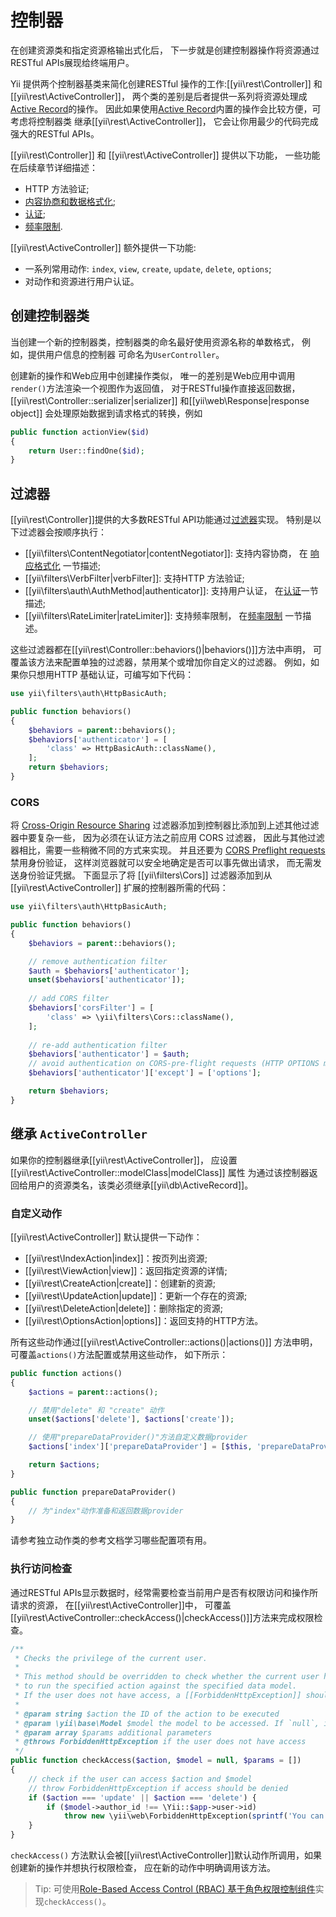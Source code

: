 控制器
===========

在创建资源类和指定资源格输出式化后，
下一步就是创建控制器操作将资源通过RESTful APIs展现给终端用户。

Yii 提供两个控制器基类来简化创建RESTful 
操作的工作:[[yii\rest\Controller]] 和 [[yii\rest\ActiveController]]，
两个类的差别是后者提供一系列将资源处理成[Active Record](db-active-record.md)的操作。
因此如果使用[Active Record](db-active-record.md)内置的操作会比较方便，可考虑将控制器类
继承[[yii\rest\ActiveController]]，
它会让你用最少的代码完成强大的RESTful APIs。

[[yii\rest\Controller]] 和 [[yii\rest\ActiveController]] 提供以下功能，
一些功能在后续章节详细描述：

* HTTP 方法验证;
* [内容协商和数据格式化](rest-response-formatting.md);
* [认证](rest-authentication.md);
* [频率限制](rest-rate-limiting.md).

[[yii\rest\ActiveController]] 额外提供一下功能:

* 一系列常用动作: `index`, `view`, `create`, `update`, `delete`, `options`;
* 对动作和资源进行用户认证。


## 创建控制器类 <span id="creating-controller"></span>

当创建一个新的控制器类，控制器类的命名最好使用资源名称的单数格式，
例如，提供用户信息的控制器
可命名为`UserController`。

创建新的操作和Web应用中创建操作类似，
唯一的差别是Web应用中调用`render()`方法渲染一个视图作为返回值，
对于RESTful操作直接返回数据，
[[yii\rest\Controller::serializer|serializer]] 和[[yii\web\Response|response object]] 
会处理原始数据到请求格式的转换，例如

```php
public function actionView($id)
{
    return User::findOne($id);
}
```


## 过滤器 <span id="filters"></span>

[[yii\rest\Controller]]提供的大多数RESTful API功能通过[过滤器](structure-filters.md)实现。
特别是以下过滤器会按顺序执行：

* [[yii\filters\ContentNegotiator|contentNegotiator]]: 支持内容协商，
  在 [响应格式化](rest-response-formatting.md) 一节描述;
* [[yii\filters\VerbFilter|verbFilter]]: 支持HTTP 方法验证;
* [[yii\filters\auth\AuthMethod|authenticator]]: 支持用户认证，
  在[认证](rest-authentication.md)一节描述;
* [[yii\filters\RateLimiter|rateLimiter]]: 支持频率限制，
  在[频率限制](rest-rate-limiting.md) 一节描述。

这些过滤器都在[[yii\rest\Controller::behaviors()|behaviors()]]方法中声明，
可覆盖该方法来配置单独的过滤器，禁用某个或增加你自定义的过滤器。
例如，如果你只想用HTTP 基础认证，可编写如下代码：

```php
use yii\filters\auth\HttpBasicAuth;

public function behaviors()
{
    $behaviors = parent::behaviors();
    $behaviors['authenticator'] = [
        'class' => HttpBasicAuth::className(),
    ];
    return $behaviors;
}
```

### CORS <span id="cors"></span>

将 [Cross-Origin Resource Sharing](structure-filters.md#cors) 过滤器添加到控制器比添加到上述其他过滤器中要复杂一些，
因为必须在认证方法之前应用 CORS 过滤器，
因此与其他过滤器相比，需要一些稍微不同的方式来实现。
并且还要为 [CORS Preflight requests](https://developer.mozilla.org/en-US/docs/Web/HTTP/Access_control_CORS#Preflighted_requests) 禁用身份验证，
这样浏览器就可以安全地确定是否可以事先做出请求，
而无需发送身份验证凭据。
下面显示了将 [[yii\filters\Cors]] 过滤器添加到从 [[yii\rest\ActiveController]] 扩展的控制器所需的代码：

```php
use yii\filters\auth\HttpBasicAuth;

public function behaviors()
{
    $behaviors = parent::behaviors();

    // remove authentication filter
    $auth = $behaviors['authenticator'];
    unset($behaviors['authenticator']);
    
    // add CORS filter
    $behaviors['corsFilter'] = [
        'class' => \yii\filters\Cors::className(),
    ];
    
    // re-add authentication filter
    $behaviors['authenticator'] = $auth;
    // avoid authentication on CORS-pre-flight requests (HTTP OPTIONS method)
    $behaviors['authenticator']['except'] = ['options'];

    return $behaviors;
}
```


## 继承 `ActiveController` <span id="extending-active-controller"></span>

如果你的控制器继承[[yii\rest\ActiveController]]，
应设置[[yii\rest\ActiveController::modelClass|modelClass]] 属性
为通过该控制器返回给用户的资源类名，该类必须继承[[yii\db\ActiveRecord]]。


### 自定义动作 <span id="customizing-actions"></span>

[[yii\rest\ActiveController]] 默认提供一下动作：

* [[yii\rest\IndexAction|index]]：按页列出资源;
* [[yii\rest\ViewAction|view]]：返回指定资源的详情;
* [[yii\rest\CreateAction|create]]：创建新的资源;
* [[yii\rest\UpdateAction|update]]：更新一个存在的资源;
* [[yii\rest\DeleteAction|delete]]：删除指定的资源;
* [[yii\rest\OptionsAction|options]]：返回支持的HTTP方法。

所有这些动作通过[[yii\rest\ActiveController::actions()|actions()]] 方法申明，可覆盖`actions()`方法配置或禁用这些动作，
如下所示：

```php
public function actions()
{
    $actions = parent::actions();

    // 禁用"delete" 和 "create" 动作
    unset($actions['delete'], $actions['create']);

    // 使用"prepareDataProvider()"方法自定义数据provider 
    $actions['index']['prepareDataProvider'] = [$this, 'prepareDataProvider'];

    return $actions;
}

public function prepareDataProvider()
{
    // 为"index"动作准备和返回数据provider
}
```

请参考独立动作类的参考文档学习哪些配置项有用。


### 执行访问检查 <span id="performing-access-check"></span>

通过RESTful APIs显示数据时，经常需要检查当前用户是否有权限访问和操作所请求的资源，
在[[yii\rest\ActiveController]]中，
可覆盖[[yii\rest\ActiveController::checkAccess()|checkAccess()]]方法来完成权限检查。

```php
/**
 * Checks the privilege of the current user.
 *
 * This method should be overridden to check whether the current user has the privilege
 * to run the specified action against the specified data model.
 * If the user does not have access, a [[ForbiddenHttpException]] should be thrown.
 *
 * @param string $action the ID of the action to be executed
 * @param \yii\base\Model $model the model to be accessed. If `null`, it means no specific model is being accessed.
 * @param array $params additional parameters
 * @throws ForbiddenHttpException if the user does not have access
 */
public function checkAccess($action, $model = null, $params = [])
{
    // check if the user can access $action and $model
    // throw ForbiddenHttpException if access should be denied
    if ($action === 'update' || $action === 'delete') {
        if ($model->author_id !== \Yii::$app->user->id)
            throw new \yii\web\ForbiddenHttpException(sprintf('You can only %s articles that you\'ve created.', $action));
    }
}
```

`checkAccess()` 方法默认会被[[yii\rest\ActiveController]]默认动作所调用，如果创建新的操作并想执行权限检查，
应在新的动作中明确调用该方法。

> Tip: 可使用[Role-Based Access Control (RBAC) 基于角色权限控制组件](security-authorization.md)实现`checkAccess()`。

